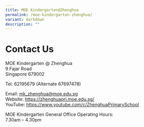 ```yaml
---
title: MOE Kindergarten@Zhenghua
permalink: /moe-kindergarten-zhenghua/
variant: markdown
description: ""
---
```

# Contact Us

MOE Kindergarten @ Zhenghua    
9 Fajar Road   
Singapore 679002


Tel: 62195679 (Alternate 67697478)

  

Email:&nbsp;[mk\_zhenghua@moe.edu.sg](mailto:mk_zhenghua@moe.edu.sg)   
Website:&nbsp;<a href="https://zhenghuapri.moe.edu.sg/" target="_blank">https://zhenghuapri.moe.edu.sg/</a>   
YouTube:&nbsp;<a href="https://www.youtube.com/c/ZhenghuaPrimarySchool" target="_blank">https://www.youtube.com/c/ZhenghuaPrimarySchool</a>
  

MOE Kindergarten General Office Operating Hours:    
7.30am – 4.30pm